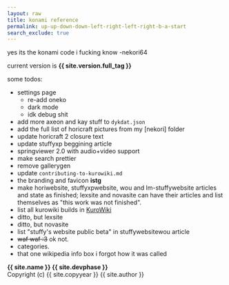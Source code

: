 ```yaml
---
layout: raw
title: konami reference
permalink: up-up-down-down-left-right-left-right-b-a-start
search_exclude: true
---
```


yes its the konami code i fucking know -nekori64

current version is **{{ site.version.full_tag }}**

some todos:

- settings page
    - re-add oneko
    - dark mode
    - idk debug shit
- add more axeon and kay stuff to `dykdat.json`
- add the full list of horicraft pictures from my [nekori] folder
- update horicraft 2 closure text
- update stuffyxp beggining article
- springviewer 2.0 with audio+video support
- make search prettier
- remove gallerygen
- update `contributing-to-kurowiki.md`
- the branding and favicon **istg**
- make horiwebsite, stuffyxpwebsite, wou and lm-stuffywebsite articles and state as finished; lexsite and novasite can have their articles and list themselves as "this work was not finished".
- list all kurowiki builds in [KuroWiki](KuroWiki)
- ditto, but lexsite
- ditto, but novasite
- list "stuffy's website public beta" in stuffywebsitewou article
- ~~waf waf :3~~ ok not.
- categories.
- that one wikipedia info box i forgot how it was called


**{{ site.name }} {{ site.devphase }}**<br>Copyright (c) {{ site.copyyear }} {{ site.author }}